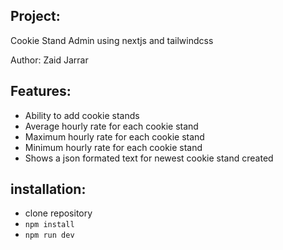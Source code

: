 ## Project:
Cookie Stand Admin using nextjs and tailwindcss

Author:
Zaid Jarrar

## Features:
- Ability to add cookie stands
- Average hourly rate for each cookie stand
- Maximum hourly rate for each cookie stand
- Minimum hourly rate for each cookie stand
- Shows a json formated text for newest cookie stand created

## installation:
- clone repository
- `npm install`
- `npm run dev`
